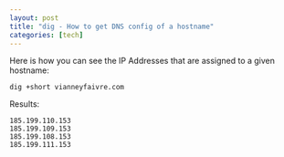 ```yaml
---
layout: post
title: "dig - How to get DNS config of a hostname"
categories: [tech]
---
```


Here is how you can see the IP Addresses that are assigned to a given hostname:

```
dig +short vianneyfaivre.com
```

Results:

```
185.199.110.153
185.199.109.153
185.199.108.153
185.199.111.153
```